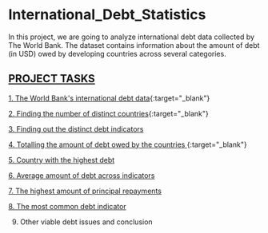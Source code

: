 # International_Debt_Statistics
In this project, we are going to analyze international debt data collected by The World  Bank. The dataset contains information about the amount of debt (in USD) owed by  developing countries across several categories. 

## <u>PROJECT TASKS</u>

[1. The World Bank's international debt data](https://public.tableau.com/app/profile/tharun.sathiyamurthy/viz/InternationalDebtStatistics_16560012214840/1stQn?publish=yes){:target="\_blank"}

[2. Finding the number of distinct countries](https://public.tableau.com/app/profile/tharun.sathiyamurthy/viz/InternationalDebtStatistics_16560012214840/2ndQn?publish=yes){:target="\_blank"}

[3. Finding out the distinct debt indicators](https://public.tableau.com/app/profile/tharun.sathiyamurthy/viz/InternationalDebtStatistics_16560012214840/6thQn?publish=yes)

[4. Totalling the amount of debt owed by the countries ](https://public.tableau.com/app/profile/tharun.sathiyamurthy/viz/InternationalDebtStatistics_16560012214840/4thQn?publish=yes){:target="\_blank"}

[5. Country with the highest debt](https://public.tableau.com/app/profile/tharun.sathiyamurthy/viz/InternationalDebtStatistics_16560012214840/5thQn?publish=yes)

[6. Average amount of debt across indicators](https://public.tableau.com/app/profile/tharun.sathiyamurthy/viz/InternationalDebtStatistics_16560012214840/6thQn?publish=yes)

[7. The highest amount of principal repayments](https://public.tableau.com/app/profile/tharun.sathiyamurthy/viz/InternationalDebtStatistics_16560012214840/Sheet10?publish=yes)

[8. The most common debt indicator](https://public.tableau.com/app/profile/tharun.sathiyamurthy/viz/InternationalDebtStatistics_16560012214840/Sheet11?publish=yes)

9. Other viable debt issues and conclusion
